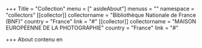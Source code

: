 +++
Title = "Collection"
menu = [" asideAbout"]
menuss = ""
namespace = "collectors"
[[collector]]
collectorname = "Bibliothèque Nationale de France (BNF)"
country = "France"
link = "#"
[[collector]]
collectorname = "MAISON EUROPÉENNE DE LA PHOTOGRAPHIE"
country = "France"
link = "#"

+++
About contenu en